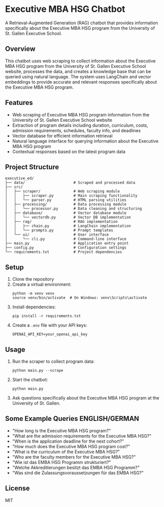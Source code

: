 # Executive MBA HSG Chatbot

A Retrieval-Augmented Generation (RAG) chatbot that provides information specifically about the Executive MBA HSG program from the University of St. Gallen Executive School.

## Overview

This chatbot uses web scraping to collect information about the Executive MBA HSG program from the University of St. Gallen Executive School website, processes the data, and creates a knowledge base that can be queried using natural language. The system uses LangChain and vector embeddings to provide accurate and relevant responses specifically about the Executive MBA HSG program.

## Features

- Web scraping of Executive MBA HSG program information from the University of St. Gallen Executive School website
- Extraction of program details including duration, curriculum, costs, admission requirements, schedules, faculty info, and deadlines
- Vector database for efficient information retrieval
- Natural language interface for querying information about the Executive MBA HSG program
- Contextual responses based on the latest program data

## Project Structure

```
executive_ed/
├── data/                      # Scraped and processed data
├── src/
│   ├── scraper/               # Web scraping module
│   │   ├── scraper.py         # Main scraping functionality
│   │   └── parser.py          # HTML parsing utilities
│   ├── processing/            # Data processing module
│   │   └── processor.py       # Data cleaning and structuring
│   ├── database/              # Vector database module
│   │   └── vectordb.py        # Vector DB implementation
│   ├── rag/                   # RAG implementation
│   │   ├── chain.py           # LangChain implementation
│   │   └── prompts.py         # Prompt templates
│   └── ui/                    # User interface
│       └── cli.py             # Command-line interface
├── main.py                    # Application entry point
├── config.py                  # Configuration settings
└── requirements.txt           # Project dependencies
```

## Setup

1. Clone the repository
2. Create a virtual environment:
   ```
   python -m venv venv
   source venv/bin/activate  # On Windows: venv\Scripts\activate
   ```
3. Install dependencies:
   ```
   pip install -r requirements.txt
   ```
4. Create a `.env` file with your API keys:
   ```
   OPENAI_API_KEY=your_openai_api_key
   ```

## Usage

1. Run the scraper to collect program data:
   ```
   python main.py --scrape
   ```

2. Start the chatbot:
   ```
   python main.py
   ```

3. Ask questions specifically about the Executive MBA HSG program at the University of St. Gallen.

## Some Example Queries ENGLISH/GERMAN

- "How long is the Executive MBA HSG program?"
- "What are the admission requirements for the Executive MBA HSG?"
- "When is the application deadline for the next cohort?"
- "How much does the Executive MBA HSG program cost?"
- "What is the curriculum of the Executive MBA HSG?"
- "Who are the faculty members for the Executive MBA HSG?"
- "Wie ist das EMBA HSG Programm strukturiert?"
- "Welche Akkreditierungen besitzt das EMBA HSG Programm?"
- "Was sind die Zulassungsvoraussetzungen für das EMBA HSG?"

## License

MIT
